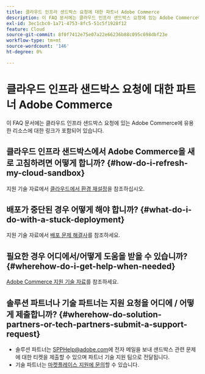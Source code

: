 ```yaml
---
title: 클라우드 인프라 샌드박스 요청에 대한 파트너 Adobe Commerce
description: 이 FAQ 문서에는 클라우드 인프라 샌드박스 요청에 있는 Adobe Commerce에 유용한 리소스에 대한 링크가 포함되어 있습니다.
exl-id: 3ec1cbc0-1a71-4753-8fc5-51c5f1928f12
feature: Cloud
source-git-commit: 8f0f7412e75e07a22e66236b88c095c698dbf23e
workflow-type: tm+mt
source-wordcount: '146'
ht-degree: 0%

---
```


# 클라우드 인프라 샌드박스 요청에 대한 파트너 Adobe Commerce

이 FAQ 문서에는 클라우드 인프라 샌드박스 요청에 있는 Adobe Commerce에 유용한 리소스에 대한 링크가 포함되어 있습니다.

## 클라우드 인프라 샌드박스에서 Adobe Commerce을 새로 고침하려면 어떻게 합니까? {#how-do-i-refresh-my-cloud-sandbox}

지원 기술 자료에서 [클라우드에서 환경 재설정](/help/how-to/general/reset-environment-on-cloud.md)을 참조하십시오.

## 배포가 중단된 경우 어떻게 해야 합니까? {#what-do-i-do-with-a-stuck-deployment}

지원 기술 자료에서 [배포 문제 해결사](/help/troubleshooting/deployment/magento-deployment-troubleshooter.md)를 참조하세요.

## 필요한 경우 어디에서/어떻게 도움을 받을 수 있습니까? {#wherehow-do-i-get-help-when-needed}

[Adobe Commerce 지원 기술 자료](https://support.magento.com/hc/en-us)를 참조하세요.

## 솔루션 파트너나 기술 파트너는 지원 요청을 어디에 / 어떻게 제출합니까? {#wherehow-do-solution-partners-or-tech-partners-submit-a-support-request}

* 솔루션 파트너는 [SPPHelp@adobe.com](mailto:SPPHelp@adobe.com)에 전자 메일을 보내 샌드박스 관련 문제에 대한 티켓을 제출할 수 있으며 파트너 기술 지원 팀으로 전달됩니다.
* 기술 파트너는 [마켓플레이스 지원에 문의](mailto:commercemarketplacesupport@adobe.com)할 수 있습니다.
